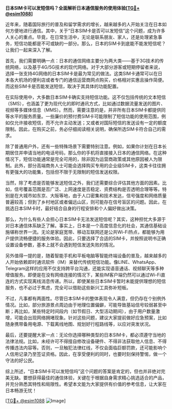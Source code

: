 **日本SIM卡可以发短信吗？全面解析日本通信服务的使用体验[[TG💪+ @esim1088](https://t.me/s/esim1088)]**

近年来，随着国际旅行的普及和留学需求的增长，越来越多的人开始关注在日本如何方便地进行通信。其中，关于“日本SIM卡是否可以发短信”这个问题，成为许多人关心的重点。毕竟，在日常生活中，无论是联系朋友、家人，还是处理紧急事务，短信功能都是不可或缺的一部分。那么，日本的SIM卡到底能不能发短信呢？让我们一起来深入了解。

首先，我们需要明确一点：日本的通信网络主要分为两大类——基于3G技术的传统网络，以及基于4G/5G技术的现代网络。对于大部分游客或短期停留者来说，选择一张支持4G网络的日本SIM卡是最为常见的做法。这类SIM卡通常可以在日本各大机场的便利店或者专门的通信运营商网点购买，价格相对实惠且操作简便。而这些SIM卡是否能发送短信，取决于其具体的功能配置。

在实际使用中，大多数日本SIM卡确实支持短信功能。这不仅包括传统的文本短信（SMS），也涵盖了更为现代化的即时通讯方式，比如通过数据流量发送的图片、视频等多媒体信息（MMS）。然而，需要注意的是，并非所有日本SIM卡都提供同等水平的服务质量。一些廉价的预付费SIM卡可能限制了短信功能的使用范围，例如仅允许接收短信，而不允许主动发送；又或者对国际短信的发送设有一定的额度限制。因此，在购买之前，务必仔细阅读相关说明，确保所选SIM卡符合自己的需求。

除了普通用户外，还有一些特殊场景下需要特别注意。例如，如果你计划在日本长期居住并申请当地的电话号码，那么你的手机将直接接入日本的通信网络。在这种情况下，短信功能通常是完全可用的，除非因为运营商政策或其他原因被人为限制。此外，部分高端商务人士可能会选择购买专用的企业级SIM卡，这类卡往往拥有更强大的功能集，包括但不限于无限制的短信发送权限。

当然，除了考虑是否能够发送短信之外，我们还需要综合评估其他方面的因素。比如，信号覆盖范围是否广泛、上网速度是否稳定、资费结构是否透明合理等等。特别是在大城市如东京、大阪等地，由于人口密集和技术发达，信号强度和网络质量普遍较高；但到了乡村地区或者偏远山区，则可能存在信号盲区的问题。因此，在挑选日本SIM卡时，最好结合自身的行程安排和个人偏好做出决策。

那么，为什么有些人会担心日本SIM卡无法发送短信呢？其实，这种担忧大多源于对日本通信体系缺乏了解。事实上，日本是一个高度信息化的社会，其通信基础设施堪称世界一流。无论是家庭宽带、移动互联网还是公共Wi-Fi热点，都能够为用户提供流畅便捷的服务体验。因此，只要选择了合适的SIM卡，并按照说明书正确设置设备参数，基本上就不会遇到短信发送失败的情况。

另外值得一提的是，随着智能手机和平板电脑等智能终端设备的普及，越来越多的人开始依赖即时通讯软件（IM）来替代传统短信功能。像LINE、WhatsApp、Telegram这样的应用不仅支持跨平台沟通，还能实现语音通话、视频聊天等多种增值服务。即便是在没有网络连接的情况下，某些IM客户端仍然可以通过Wi-Fi直连的方式实现离线消息传递。所以，即使某些日本SIM卡暂时未能提供理想的短信服务，也不必过于焦虑，完全可以借助这些新兴工具弥补短板。

不过，凡事都有两面性。尽管日本SIM卡的整体表现令人满意，但仍存在个别例外情况。比如，部分旅游景点周边由于地理位置偏僻，可能导致基站信号较弱甚至中断；再比如，某些特定时间段内（如节假日、大型活动期间），由于用户数量激增，可能会出现网络拥堵现象。针对这些问题，建议大家提前做好应急预案，比如随身携带备用电源、下载离线地图、规划好行程路线等，以应对突发状况。

最后，还要提醒大家一点：无论你选择哪种类型的日本SIM卡，都必须遵守当地的法律法规。比如，未经许可不得擅自修改设备硬件、不得非法获取他人信息、不得传播违法内容等。否则，一旦触犯法律红线，不仅会面临巨额罚款，还可能影响个人信用记录乃至签证资格。因此，在享受便利的同时，也要时刻保持警惕，做一个守法的好公民。

综上所述，“日本SIM卡可以发短信吗”这个问题的答案是肯定的，但也并非绝对完美无缺。要想获得最佳的通信体验，关键在于根据自身需求精心挑选适合的产品，并充分熟悉其特性和局限性。希望本文能为大家提供有价值的参考信息，让大家在日本畅游无忧！

[[TG💪+ @esim1088](https://t.me/s/esim1088) ![Image](https://i.postimg.cc/4NQfJmqS/Snipaste-2025-05-13-00-14-12.png)]